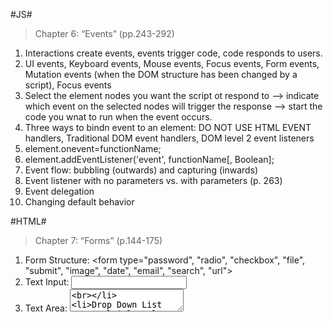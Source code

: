 #JS#
>Chapter 6: “Events” (pp.243-292)
1. Interactions create events, events trigger code, code responds to users.
2. UI events, Keyboard events, Mouse events, Focus events, Form events, Mutation events (when the DOM structure has been changed by a script), Focus events
3. Select the element nodes you want the script ot respond to --> indicate which event on the selected nodes will trigger the response --> start the code you wnat to run when the event occurs.
4. Three ways to bindn event to an element: DO NOT USE HTML EVENT handlers, Traditional DOM event handlers, DOM level 2 event listeners
5. element.onevent=functionName;
6. element.addEventListener('event', functionName[, Boolean];
7. Event flow: bubbling (outwards) and capturing (inwards)
8. Event listener with no parameters vs. with parameters (p. 263)
9. Event delegation
10. Changing default behavior


#HTML#

> Chapter 7: “Forms” (p.144-175)

1. Form Structure: <form type="password", "radio", "checkbox", "file", "submit", "image", "date", "email", "search", "url"><br>
2. Text Input: <input><br>
3. Text Area: <textarea><br>
4. Drop Down List Box, Multiple Select Box <select><br>
5. Button & Hidden Controls <button><br>
6. Labelling Form Controls: <label><br>
7. Grouping Form Elements <fieldset> <legend>
  
> Chapter 14: “Lists, Tables & Forms” (pp.330-357)
  
1. Bullet Point Styles: list-style-type<br>
2. Images for Bullets: list-style-image<br>
3. Positioning the Marker: list-style-position<br>
4. List Shorthand: list-style<br>
5. Table Properties on p. 337<br>
6. Border on Empty Cells: empty-cells<br>
7. Gaps between Cells: border-spacing, border-collapse<br>
8. Styling Forms, Text Inputs, Submit Buttons, Fieldsets & Legends<br>
9. Aligning Form Controls
  

